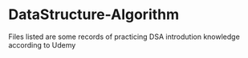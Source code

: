 # DataStructure-Algorithm

Files listed are some records of practicing DSA introdution knowledge according to Udemy
